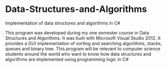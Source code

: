 # Data-Structures-and-Algorithms
Implementation of data structures and algorithms in C#


This program was developed during my one semester course in Data Structures and Algorithms. It was built with Microsoft Visual Studio 2012. It provides a GUI implementation of sorting and searching algorithms, stacks, queues and binary tree. This program will be relevant to computer science students around the world who want to know how data structures and algorithms are implemented using programming logic in C#
